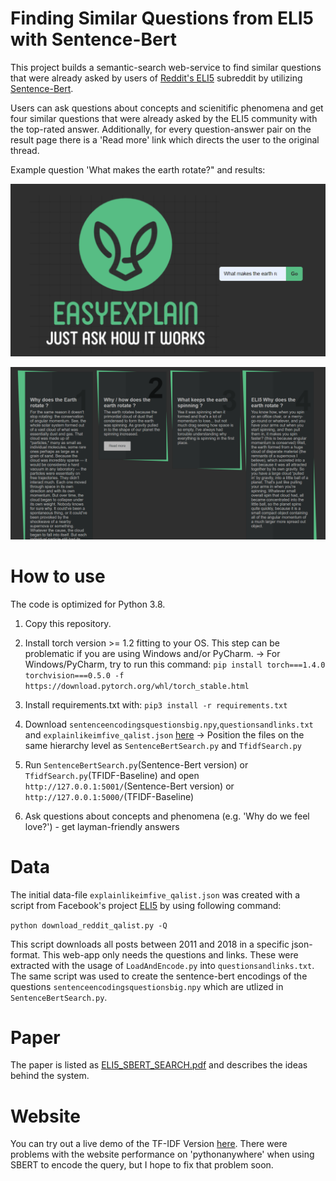 # Finding Similar Questions from ELI5 with Sentence-Bert

This project builds a semantic-search web-service to find similar questions that were already asked by users of [Reddit's ELI5](https://www.reddit.com/r/explainlikeimfive/) subreddit by utilizing [Sentence-Bert](https://github.com/UKPLab/sentence-transformers). 

Users can ask questions about concepts and scienitific phenomena and get four similar questions that were already asked by the ELI5 community with the top-rated answer. Additionally, for every question-answer pair on the result page there is a 'Read more' link which directs the user to the original thread.

Example question 'What makes the earth rotate?" and results:

![alt text](https://github.com/pascca/BERT_eli5/blob/master/github_pics/ex_quest.png "ex_quest.png")

![alt text](https://github.com/pascca/BERT_eli5/blob/master/github_pics/ex_answers.png "ex_answers.png")

# How to use

The code is optimized for Python 3.8.

1) Copy this repository.

2) Install torch version >= 1.2 fitting to your OS. This step can be problematic if you are using Windows and/or PyCharm.
  -> For Windows/PyCharm, try to run this command: `pip install torch===1.4.0 torchvision===0.5.0 -f https://download.pytorch.org/whl/torch_stable.html`

3) Install requirements.txt with: `pip3 install -r requirements.txt`

4) Download `sentenceencodingsquestionsbig.npy`,`questionsandlinks.txt` and `explainlikeimfive_qalist.json` [here](https://drive.google.com/drive/folders/1HZ0Top-SVQc-FpwxIONPqvHD_gh7oR1d?usp=sharing) -> Position the files on the same hierarchy level as `SentenceBertSearch.py` and `TfidfSearch.py`

5) Run `SentenceBertSearch.py`(Sentence-Bert version) or `TfidfSearch.py`(TFIDF-Baseline) and open `http://127.0.0.1:5001/`(Sentence-Bert version) or `http://127.0.0.1:5000/`(TFIDF-Baseline)

6) Ask questions about concepts and phenomena (e.g. 'Why do we feel love?') - get layman-friendly answers

# Data

The initial data-file `explainlikeimfive_qalist.json` was created with a script from Facebook's project [ELI5](https://github.com/facebookresearch/ELI5) by using following command:

`python download_reddit_qalist.py -Q`

This script downloads all posts between 2011 and 2018 in a specific json-format. This web-app only needs the questions and links. These were extracted with the usage of `LoadAndEncode.py` into `questionsandlinks.txt`. The same script was used to create the sentence-bert encodings of the questions `sentenceencodingsquestionsbig.npy` which are utlized in `SentenceBertSearch.py`.

# Paper

The paper is listed as [ELI5_SBERT_SEARCH.pdf](https://github.com/pascca/BERT_eli5/blob/master/ELI5_SBERT_SEARCH.pdf) and describes the ideas behind the system.

# Website

You can try out a live demo of the TF-IDF Version [here](www.ezexplain.com). There were problems with the website performance on 'pythonanywhere' when using SBERT to encode the query, but I hope to fix that problem soon.
